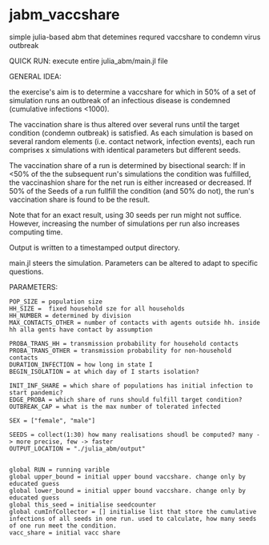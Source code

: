 # jabm_vaccshare
simple julia-based abm that detemines requred vaccshare to condemn virus outbreak



QUICK RUN:
execute entire julia_abm/main.jl file



GENERAL IDEA:

the exercise's aim is to determine a vaccshare for which in 50% of a set of simulation runs an
outbreak of an infectious disease is condemned (cumulative infections <1000).

The vaccination share is thus altered over several runs until the target condition (condemn outbreak)
is satisfied. As each simulation is based on several random elements (i.e. contact network, infection events), each run
comprises x simulations with identical parameters but different seeds.

The vaccination share of a run is determined by bisectional search: If in <50% of the the subsequent run's simulations the
condition was fulfilled, the vaccinashion share for the net run is either increased or decreased. If 50% of the Seeds of a run fullfill the condition (and 50% do not), the run's vaccination share is found to be the result.

Note that for an exact result, using 30 seeds per run might not suffice.
However, increasing the number of simulations per run also increases computing time.  

Output is written to a timestamped output directory.

main.jl steers the simulation. Parameters can be altered to adapt to specific questions.



PARAMETERS:

    POP_SIZE = population size
    HH_SIZE =  fixed household sze for all households
    HH_NUMBER = determined by division
    MAX_CONTACTS_OTHER = number of contacts with agents outside hh. inside hh alla gents have contact by assumption

    PROBA_TRANS_HH = transmission probability for household contacts
    PROBA_TRANS_OTHER = transmission probability for non-household contacts
    DURATION_INFECTION = how long in state I
    BEGIN_ISOLATION = at which day of I starts isolation?

    INIT_INF_SHARE = which share of populations has initial infection to start pandemic?
    EDGE_PROBA = which share of runs should fulfill target condition?
    OUTBREAK_CAP = what is the max number of tolerated infected

    SEX = ["female", "male"]

    SEEDS = collect(1:30) how many realisations shoudl be computed? many -> more precise, few -> faster
    OUTPUT_LOCATION = "./julia_abm/output"


    global RUN = running varible
    global upper_bound = initial upper bound vaccshare. change only by educated guess
    global lower_bound = initial upper bound vaccshare. change only by educated guess
    global this_seed = initialise seedcounter
    global cumInfCollector = [] initialise list that store the cumulative infections of all seeds in one run. used to calculate, how many seeds of one run meet the condition.
    vacc_share = initial vacc share
